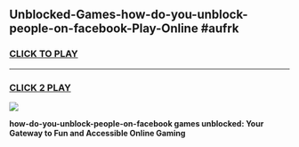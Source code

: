 
## Unblocked-Games-how-do-you-unblock-people-on-facebook-Play-Online #aufrk
<h3>
<a href="https://news.freeplayer.one?title=how-do-you-unblock-people-on-facebook&ref=3">CLICK TO PLAY</a></h3>
<hr>

<h3>
<a href="https://news.freeplayer.one?title=how-do-you-unblock-people-on-facebook&ref=3">CLICK 2 PLAY</a>
  
</h3>

<a href="https://news.freeplayer.one?title=how-do-you-unblock-people-on-facebook&ref=3"><img src="https://clearcache.store/games.png"></a>


**how-do-you-unblock-people-on-facebook games unblocked: Your Gateway to Fun and Accessible Online Gaming**
